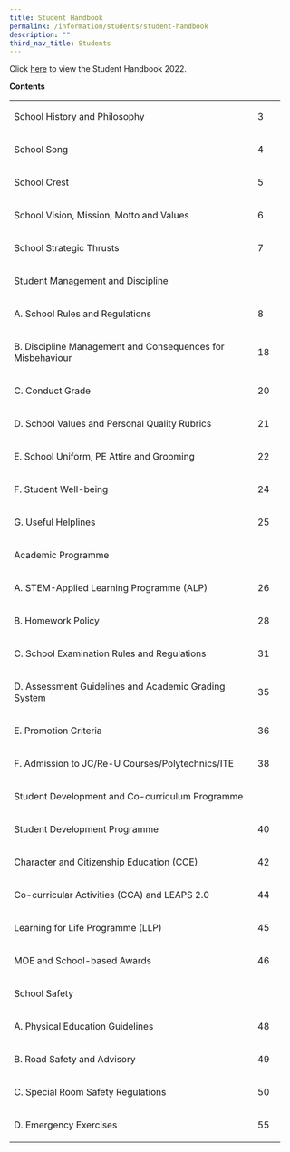 ```yaml
---
title: Student Handbook
permalink: /information/students/student-handbook
description: ""
third_nav_title: Students
---
```


<p>Click&nbsp;<a href="/files/Student%20Handbook%202022.pdf" target="_blank" rel="noopener">here</a>&nbsp;to view the Student Handbook 2022.</p>
<p><strong>Contents</strong></p>
<table>
<tbody>
<tr>
<td width="414">
<p>School History and Philosophy </p>
</td>
<td width="32">
<p>3</p>
</td>
</tr>
<tr>
<td width="414">
<p>School Song</p>
</td>
<td width="32">
<p>4</p>
</td>
</tr>
<tr>
<td width="414">
<p>School Crest</p>
</td>
<td width="32">
<p>5</p>
</td>
</tr>
<tr>
<td width="414">
<p>School Vision, Mission, Motto and Values</p>
</td>
<td width="32">
<p>6</p>
</td>
</tr>
<tr>
<td width="414">
<p>School Strategic Thrusts</p>
</td>
<td width="32">
<p>7</p>
</td>
</tr>
<tr>
<td width="414">
<p>Student Management and Discipline</p>
</td>
<td width="32">
</td>
</tr>
<tr>
<td width="414">
<p> A. School Rules and Regulations </p>
</td>
<td width="32">
<p>8</p>
</td>
</tr>
<tr>
<td width="414">
<p> B. Discipline Management and Consequences for Misbehaviour </p>
</td>
<td width="32">
<p>18</p>
</td>
</tr>
<tr>
<td width="414">
<p> C. Conduct Grade&nbsp;</p>
</td>
<td width="32">
<p>20</p>
</td>
</tr>
<tr>
<td width="414">
<p> D. School Values and Personal Quality Rubrics</p>
</td>
<td width="32">
<p>21</p>
</td>
</tr>
<tr>
<td width="414">
<p> E. School Uniform, PE Attire and Grooming</p>
</td>
<td width="32">
<p>22</p>
</td>
</tr>
<tr>
<td width="414">
<p> F. Student Well-being</p>
</td>
<td width="32">
<p>24</p>
</td>
</tr>
<tr>
<td width="414">
<p> G. Useful Helplines</p>
</td>
<td width="32">
<p>25</p>
</td>
</tr>
<tr>
<td width="414">
<p>Academic Programme</p>
</td>
<td width="32">
</td>
</tr>
<tr>
<td width="414">
<p> A. STEM-Applied Learning Programme (ALP)</p>
</td>
<td width="32">
<p>26</p>
</td>
</tr>
<tr>
<td width="414">
<p> B. Homework Policy </p>
</td>
<td width="32">
<p>28</p>
</td>
</tr>
<tr>
<td width="414">
<p> C. School Examination Rules and Regulations</p>
</td>
<td width="32">
<p>31</p>
</td>
</tr>
<tr>
<td width="414">
<p> D. Assessment Guidelines and Academic Grading System</p>
</td>
<td width="32">
<p>35</p>
</td>
</tr>
<tr>
<td width="414">
<p> E. Promotion Criteria </p>
</td>
<td width="32">
<p>36</p>
</td>
</tr>
<tr>
<td width="414">
<p> F. Admission to JC/Re-U Courses/Polytechnics/ITE&nbsp;</p>
</td>
<td width="32">
<p>38</p>
</td>
</tr>
<tr>
<td width="414">
<p>Student Development and Co-curriculum Programme</p>
</td>
<td width="32">
</td>
</tr>
<tr>
<td width="414">
<p>Student Development Programme</p>
</td>
<td width="32">
<p>40</p>
</td>
</tr>
<tr>
<td width="414">
<p>Character and Citizenship Education (CCE)</p>
</td>
<td width="32">
<p>42</p>
</td>
</tr>
<tr>
<td width="414">
<p>Co-curricular Activities (CCA) and LEAPS 2.0</p>
</td>
<td width="32">
<p>44</p>
</td>
</tr>
<tr>
<td width="414">
<p>Learning for Life Programme (LLP)</p>
</td>
<td width="32">
<p>45</p>
</td>
</tr>
<tr>
<td width="414">
<p>MOE and School-based Awards&nbsp;</p>
</td>
<td width="32">
<p>46</p>
</td>
</tr>
<tr>
<td width="414">
<p>School Safety</p>
</td>
<td width="32">
</td>
</tr>
<tr>
<td width="414">
<p> A. Physical Education Guidelines</p>
</td>
<td width="32">
<p>48</p>
</td>
</tr>
<tr>
<td width="414">
<p> B. Road Safety and Advisory</p>
</td>
<td width="32">
<p>49</p>
</td>
</tr>
<tr>
<td width="414">
<p> C. Special Room Safety Regulations</p>
</td>
<td width="32">
<p>50</p>
</td>
</tr>
<tr>
<td width="414">
<p> D. Emergency Exercises </p>
</td>
<td width="32">
<p>55</p>
</td>
</tr>
</tbody>
</table>